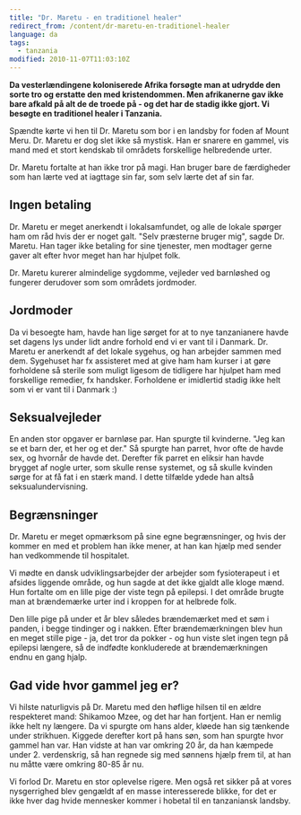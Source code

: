 ```yaml
---
title: "Dr. Maretu - en traditionel healer"
redirect_from: /content/dr-maretu-en-traditionel-healer
language: da
tags:
  - tanzania
modified: 2010-11-07T11:03:10Z
---
```


**Da vesterlændingene koloniserede Afrika forsøgte man at udrydde den sorte tro og erstatte den med kristendommen. Men afrikanerne gav ikke bare afkald på alt de de troede på - og det har de stadig ikke gjort. Vi besøgte en traditionel healer i Tanzania.**

Spændte kørte vi hen til Dr. Maretu som bor i en landsby for foden af Mount Meru. Dr. Maretu er dog slet ikke så mystisk. Han er snarere en gammel, vis mand med et stort kendskab til områdets forskellige helbredende urter.

Dr. Maretu fortalte at han ikke tror på magi. Han bruger bare de færdigheder som han lærte ved at iagttage sin far, som selv lærte det af sin far.

Ingen betaling
--------------

Dr. Maretu er meget anerkendt i lokalsamfundet, og alle de lokale spørger ham om råd hvis der er noget galt. "Selv præsterne bruger mig", sagde Dr. Maretu. Han tager ikke betaling for sine tjenester, men modtager gerne gaver alt efter hvor meget han har hjulpet folk.

Dr. Maretu kurerer almindelige sygdomme, vejleder ved barnløshed og fungerer derudover som som områdets jordmoder.

Jordmoder
---------

Da vi besoegte ham, havde han lige sørget for at to nye tanzanianere havde set dagens lys under lidt andre forhold end vi er vant til i Danmark. Dr. Maretu er anerkendt af det lokale sygehus, og han arbejder sammen med dem. Sygehuset har fx assisteret med at give ham ham kurser i at gøre forholdene så sterile som muligt ligesom de tidligere har hjulpet ham med forskellige remedier, fx handsker. Forholdene er imidlertid stadig ikke helt som vi er vant til i Danmark :)

Seksualvejleder
---------------

En anden stor opgaver er barnløse par. Han spurgte til kvinderne. "Jeg kan se et barn der, et her og et der." Så spurgte han parret, hvor ofte de havde sex, og hvornår de havde det. Derefter fik parret en eliksir han havde brygget af nogle urter, som skulle rense systemet, og så skulle kvinden sørge for at få fat i en stærk mand. I dette tilfælde ydede han altså seksualundervisning.

Begrænsninger
-------------

Dr. Maretu er meget opmærksom på sine egne begrænsninger, og hvis der kommer en med et problem han ikke mener, at han kan hjælp med sender han vedkommende til hospitalet.

Vi mødte en dansk udviklingsarbejder der arbejder som fysioterapeut i et afsides liggende område, og hun sagde at det ikke gjaldt alle kloge mænd. Hun fortalte om en lille pige der viste tegn på epilepsi. I det område brugte man at brændemærke urter ind i kroppen for at helbrede folk.

Den lille pige på under et år blev således brændemærket med et søm i panden, i begge tindinger og i nakken. Efter brændemærkningen blev hun en meget stille pige - ja, det tror da pokker - og hun viste slet ingen tegn på epilepsi længere, så de indfødte konkluderede at brændemærkningen endnu en gang hjalp.

Gad vide hvor gammel jeg er?
----------------------------

Vi hilste naturligvis på Dr. Maretu med den høflige hilsen til en ældre respekteret mand: Shikamoo Mzee, og det har han fortjent. Han er nemlig ikke helt ny længere. Da vi spurgte om hans alder, kløede han sig tænkende under strikhuen. Kiggede derefter kort på hans søn, som han spurgte hvor gammel han var. Han vidste at han var omkring 20 år, da han kæmpede under 2. verdenskrig, så han regnede sig med sønnens hjælp frem til, at han nu måtte være omkring 80-85 år nu.

Vi forlod Dr. Maretu en stor oplevelse rigere. Men også ret sikker på at vores nysgerrighed blev gengældt af en masse interesserede blikke, for det er ikke hver dag hvide mennesker kommer i hobetal til en tanzaniansk landsby.

